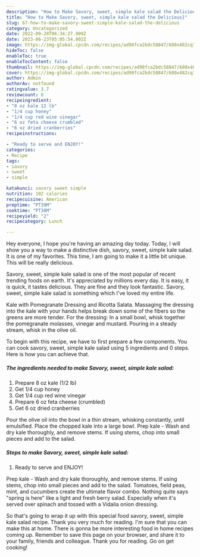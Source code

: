 ```yaml
---
description: "How to Make Savory, sweet, simple kale salad the Delicious}"
title: "How to Make Savory, sweet, simple kale salad the Delicious}"
slug: 67-how-to-make-savory-sweet-simple-kale-salad-the-delicious
category: Uncategorized
date: 2022-09-28T06:34:27.909Z
date: 2023-06-23T05:05:54.002Z
image: https://img-global.cpcdn.com/recipes/ad98fca2bdc58847/680x482cq70/savory-sweet-simple-kale-salad-recipe-main-photo.jpg
hideToc: false
enableToc: true
enableTocContent: false
thumbnail: https://img-global.cpcdn.com/recipes/ad98fca2bdc58847/680x482cq70/savory-sweet-simple-kale-salad-recipe-main-photo.jpg
cover: https://img-global.cpcdn.com/recipes/ad98fca2bdc58847/680x482cq70/savory-sweet-simple-kale-salad-recipe-main-photo.jpg
author: Admin
authorAv: notfound
ratingvalue: 3.7
reviewcount: 6
recipeingredient:
- "8 oz kale 12 lb"
- "1/4 cup honey"
- "1/4 cup red wine vinegar"
- "6 oz feta cheese crumbled"
- "6 oz dried cranberries"
recipeinstructions:

- "Ready to serve and ENJOY!"
categories:
- Recipe
tags:
- savory
- sweet
- simple

katakunci: savory sweet simple 
nutrition: 102 calories
recipecuisine: American
preptime: "PT39M"
cooktime: "PT38M"
recipeyield: "2"
recipecategory: Lunch

---
```



Hey everyone, I hope you're having an amazing day today. Today, I will show you a way to make a distinctive dish, savory, sweet, simple kale salad. It is one of my favorites. This time, I am going to make it a little bit unique. This will be really delicious.

Savory, sweet, simple kale salad is one of the most popular of recent trending foods on earth. It's appreciated by millions every day. It is easy, it is quick, it tastes delicious. They are fine and they look fantastic. Savory, sweet, simple kale salad is something which I've loved my entire life.

Kale with Pomegranate Dressing and Ricotta Salata. Massaging the dressing into the kale with your hands helps break down some of the fibers so the greens are more tender. For the dressing: In a small bowl, whisk together the pomegranate molasses, vinegar and mustard. Pouring in a steady stream, whisk in the olive oil.


To begin with this recipe, we have to first prepare a few components. You can cook savory, sweet, simple kale salad using 5 ingredients and 0 steps. Here is how you can achieve that.

<!--inarticleads1-->

##### The ingredients needed to make Savory, sweet, simple kale salad:

1. Prepare 8 oz kale (1/2 lb)
1. Get 1/4 cup honey
1. Get 1/4 cup red wine vinegar
1. Prepare 6 oz feta cheese (crumbled)
1. Get 6 oz dried cranberries


Pour the olive oil into the bowl in a thin stream, whisking constantly, until emulsified. Place the chopped kale into a large bowl. Prep kale - Wash and dry kale thoroughly, and remove stems. If using stems, chop into small pieces and add to the salad. 

<!--inarticleads2-->

##### Steps to make Savory, sweet, simple kale salad:


1. Ready to serve and ENJOY!

Prep kale - Wash and dry kale thoroughly, and remove stems. If using stems, chop into small pieces and add to the salad. Tomatoes, field peas, mint, and cucumbers create the ultimate flavor combo. Nothing quite says &#34;spring is here&#34; like a light and fresh berry salad. Especially when it&#39;s served over spinach and tossed with a Vidalia onion dressing. 

So that's going to wrap it up with this special food savory, sweet, simple kale salad recipe. Thank you very much for reading. I'm sure that you can make this at home. There is gonna be more interesting food in home recipes coming up. Remember to save this page on your browser, and share it to your family, friends and colleague. Thank you for reading. Go on get cooking!
